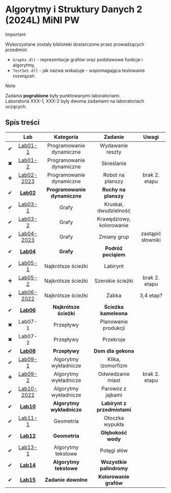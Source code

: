 # Algorytmy i Struktury Danych 2 (2024L) MiNI PW


> [!IMPORTANT]
> Wykorzystane zostały biblioteki dostarczone przez prowadzących przedmiot:
> - `Graphs.dll` - reprezentacje grafów oraz podstawowe funkcje i algorytmy,
> - `TestSet.dll` - jak nazwa wskazuje - wspomagająca testowanie rozwiązań.

> [!NOTE]
> Zadania **pogrubione** były punktowanymi laboratoriami. <br>
> Laboratoria XXX-1, XXX-2 były dwoma zadaniami na laboratoriach uczących.

## Spis treści
|  | Lab | Kategoria | Zadanie | Uwagi |
| :---: | :---: | :---: | :---: | :---: |
| ✔ | [Lab01-1](../master/Lab01-1/) | Programowanie dynamiczne | Wydawanie reszty | |
| ✖ | [Lab01-2](../master/Lab01-2/) | Programowanie dynamiczne | Skreślanie | |
| ➕ | [Lab02-2023](../master/Lab02-2023/) | Programowanie dynamiczne | Robot na planszy | brak 2. etapu |
| ✔ | [**Lab02**](../master/Lab02/) | **Programowanie dynamiczne** | **Ruchy na planszy** | |
| ✔ | [Lab03-1](../master/Lab03-1/) | Grafy | Kruskal, dwudzielność | |
| ✔ | [Lab03-2](../master/Lab03-2/) | Grafy | Krawędziowy, kolorowanie | |
| ✔ | [Lab04-2023](../master/Lab04-2023/) | Grafy | Zmiany grup | zastąpić słowniki |
| ✔ | [**Lab04**](../master/Lab04/) | **Grafy** | **Podróż pociąiem** |  | 
| ✔ | [Lab05-1](../master/Lab05-1/) | Najkrótsze ścieżki | Labirynt | |
| ➕ | [Lab05-2](../master/Lab05-2/) | Najkrótsze ścieżki | Szerokie ścieżki | brak 2. etapu |
| ➕ | [Lab06-2022](../master/Lab06-2022/) | Najkrótsze ścieżki | Żabka | 3,4 etap? |
| ✔ | [**Lab06**](../master/Lab06/) | **Najkrótsze ścieżki** | **Ścieżka kameleona** | | 
| ✖ | Lab07-1 | Przepływy | Planowanie produkcji | |
| ✖ | Lab07-2 | Przepływy | Przekroje | |
| ✔ | [**Lab08**](../master/Lab08/) | **Przepływy** | **Dom dla gekona** | |
| ✔ | [Lab09-1](../master/Lab09-1/) | Algorytmy wykładnicze | Klika, izomorfizm | |
| ➕ | [Lab09-2](../master/Lab09-2/) | Algorytmy wykładnicze | Odwiedzanie miast | brak 2. etapu |
| ✔ | [Lab10-2022](../master/Lab10-2022/) | Algorytmy wykładnicze | Parowóz z jajkami | |
| ✔ | [**Lab10**](../master/Lab10/) | **Algorytmy wykładnicze** | **Labirynt z przedmiotami** | | 
| ✔ | [Lab11-1](../master/Lab11-1/) | Geometria | Otoczka wypukła | |
| ✔ | [**Lab12**](../master/Lab12/) | **Geometria** | **Głębokość wody** | |
| ✔ | [Lab13-1](../master/Lab13-1/) | Algorytmy tekstowe | Potęgi słów | |
| ✔ | [**Lab14**](../master/Lab14/) | **Algorytmy tekstowe** | **Wszystkie palindromy** | |
| ✔ | [**Lab15**](../master/Lab15/) | **Zadanie dowolne** | **Kolorowanie grafów** | |

